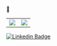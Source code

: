 👋

<table>
  <tr>
    <td>
      <img src="https://github-readme-stats.vercel.app/api/top-langs/?username=rodrigosmoreira&show_icons=true&hide_border=true&count_private=true&include_all_commits=true&theme=radical&layout=compact&exclude_repo=rodrigosmoreira.github.io,ricardorodrigosmoreira,bootcamp_my_first_rails_app" />
    </td>
    <td>
      <img src="https://github-readme-stats.vercel.app/api?username=rodrigosmoreira&show_icons=true&theme=radical&include_all_commits=true&hide_border=true&layout=compact&hide=issues,prs" />
    </td>
  </tr>
</table>

[![Linkedin Badge](https://img.shields.io/badge/-LinkedIn-blue?style=flat-square&logo=Linkedin&logoColor=white&link=https://www.linkedin.com/in/gabrielcraveiro)](https://www.linkedin.com/in/rodrigo-sm)

